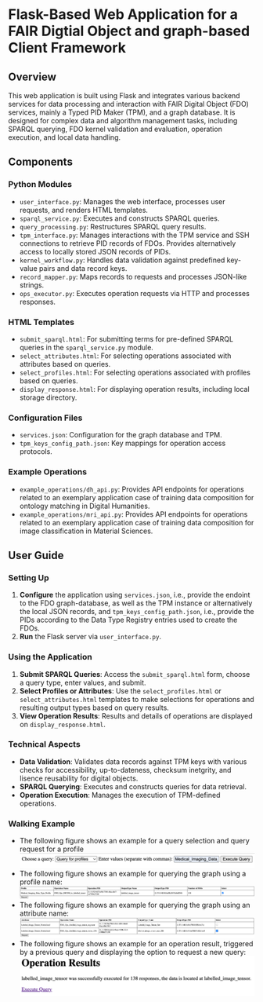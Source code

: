 # Flask-Based Web Application for a FAIR Digtial Object and graph-based Client Framework

## Overview
This web application is built using Flask and integrates various backend services for data processing and interaction with FAIR Digital Object (FDO) services, mainly a Typed PID Maker (TPM), and a graph database. It is designed for complex data and algorithm management tasks, including SPARQL querying, FDO kernel validation and evaluation, operation execution, and local data handling.

## Components

### Python Modules
- `user_interface.py`: Manages the web interface, processes user requests, and renders HTML templates.
- `sparql_service.py`: Executes and constructs SPARQL queries.
- `query_processing.py`: Restructures SPARQL query results.
- `tpm_interface.py`: Manages interactions with the TPM service and SSH connections to retrieve PID records of FDOs. Provides alternatively access to locally stored JSON records of PIDs.
- `kernel_workflow.py`: Handles data validation against predefined key-value pairs and data record keys.
- `record_mapper.py`: Maps records to requests and processes JSON-like strings.
- `ops_executor.py`: Executes operation requests via HTTP and processes responses.

### HTML Templates
- `submit_sparql.html`: For submitting terms for pre-defined SPARQL queries in the `sparql_service.py` module.
- `select_attributes.html`: For selecting operations associated with attributes based on queries.
- `select_profiles.html`: For selecting operations associated with profiles based on queries.
- `display_response.html`: For displaying operation results, including local storage directory.

### Configuration Files
- `services.json`: Configuration for the graph database and TPM.
- `tpm_keys_config_path.json`: Key mappings for operation access protocols.

### Example Operations
- `example_operations/dh_api.py`: Provides API endpoints for operations related to an exemplary application case of training data composition for ontology matching in Digital Humanities.
- `example_operations/mri_api.py`: Provides API endpoints for operations related to an exemplary application case of training data composition for image classification in Material Sciences.

## User Guide

### Setting Up
1. **Configure** the application using `services.json`, i.e., provide the endoint to the FDO graph-database, as well as the TPM instance or alternatively the local JSON records, and `tpm_keys_config_path.json`, i.e., provide the PIDs according to the Data Type Registry entries used to create the FDOs.
2. **Run** the Flask server via `user_interface.py`.

### Using the Application
1. **Submit SPARQL Queries**: Access the `submit_sparql.html` form, choose a query type, enter values, and submit.
2. **Select Profiles or Attributes**: Use the `select_profiles.html` or `select_attributes.html` templates to make selections for operations and resulting output types based on query results.
3. **View Operation Results**: Results and details of operations are displayed on `display_response.html`.

### Technical Aspects
- **Data Validation**: Validates data records against TPM keys with various checks for accessibility, up-to-dateness, checksum inetgrity, and lisence reusability for digital objects.
- **SPARQL Querying**: Executes and constructs queries for data retrieval.
- **Operation Execution**: Manages the execution of TPM-defined operations.

### Walking Example
- The following figure shows an example for a query selection and query request for a profile
  ![Alt text](https://github.com/kit-data-manager/FAIR-Digital-Object-Client-Framework-Implementation/blob/main/query_selection.png)
- The following figure shows an example for querying the graph using a profile name:
  ![Alt text](https://github.com/kit-data-manager/FAIR-Digital-Object-Client-Framework-Implementation/blob/main/profiles_query_ex.png)
- The following figure shows an example for querying the graph using an attribute name:
  ![Alt text](https://github.com/kit-data-manager/FAIR-Digital-Object-Client-Framework-Implementation/blob/main/attributes_query_ex.png)
- The following figure shows an example for an operation result, triggered by a previous query and displaying the option to request a new query:
  ![Alt text](https://github.com/kit-data-manager/FAIR-Digital-Object-Client-Framework-Implementation/blob/main/operation_results_ex.png)
  

